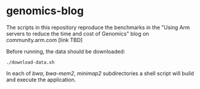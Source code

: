 # genomics-blog

The scripts in this repository reproduce the benchmarks in the "Using
Arm servers to reduce the time and cost of Genomics" blog on community.arm.com
[link TBD]

Before running, the data should be downloaded:

```
./download-data.sh
```

In each of _bwa_, _bwa-mem2_, _minimap2_ subdirectories a shell script will build and execute the application.



